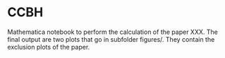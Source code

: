 # CCBH
Mathematica notebook to perform the calculation of the paper XXX. 
The final output are two plots that go in subfolder figures/. They contain the exclusion plots of the paper.
